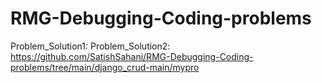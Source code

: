 # RMG-Debugging-Coding-problems
Problem_Solution1:
Problem_Solution2: https://github.com/SatishSahani/RMG-Debugging-Coding-problems/tree/main/django_crud-main/mypro
